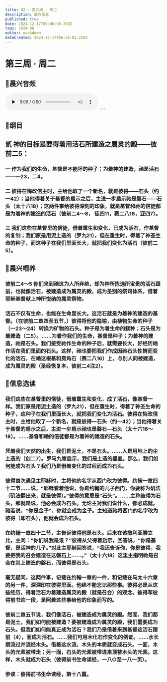 ```yaml
---
title: 02---第三周 · 周二
description: 晨兴信息
published: true
date: 2024-12-17T09:06:50.350Z
tags: 2024-06
editor: markdown
dateCreated: 2024-12-17T06:36:03.228Z
---
```


# 第三周 · 周二
## 🎵晨兴音频
<audio id="audio" controls="" preload="none">
      <source id="mp3" src="/2024-06/week3/week3day2.mp3">
</audio>
---

## 📖纲目

## 贰    神的目标是要得着用活石所建造之属灵的殿——彼前二5：

### 一    作为我们的生命，基督是不能坏的种子；为着神的建造，祂是活石——一23，二4。

### 二    彼得在悔改信主时，主给他取了一个新名，就是彼得——石头（约一42）；当他得着关于基督的启示之后，主进一步启示祂是磐石——石头（太十六18）；这两件事给彼得深刻的印象，就是基督和祂的信徒都是为着神的建造的活石（彼前二4～8， 徒四11，赛二八16，亚四7）。

### 三    我们这些在基督里的信徒，借着重生和变化，已成为活石，作基督的复制；我们原是用泥土造的（罗九21），但在重生时，得着了神圣生命的种子，而这种子在我们里面长大，就把我们变化为活石（彼前二5）。

## 📖晨兴喂养

### 彼前二4～5    你们来到祂这为人所弃绝，却为神所拣选所宝贵的活石跟前，也就像活石，被建造成为属灵的殿，成为圣别的祭司体系，借着耶稣基督献上神所悦纳的属灵祭物。

### 活石不仅有生命，也能在生命里长大。这活石就是为着神的建造的基督。〔在彼前二章四至五节，〕彼得将他的隐喻，由植物生命的种子（一23～24）转换为矿物的石头。种子是为着生命的栽种；石头是为着建造（二5）。……为着作我们的生命，基督是种子；为着神的建造，祂是石头。我们接受祂作生命的种子后，就需要长大，好经历祂作活在我们里面的石头。这样，祂也要把我们作成因祂石头性情而变化的活石，在祂这根基和房角石（赛二八16）上，与别人同被建造，成为属灵的殿（圣经恢复本，彼前二4注2）。

## 📖信息选读

### 我们这些在基督里的信徒，借着重生和变化，成了活石，像基督一样。我们原是用泥土造的（罗九21），但在重生时，得着了神圣生命的种子，这种子在我们里面长大，就把我们变化为活石。彼得在悔改信主时，主给他取了一个新名，就是彼得—石头（约一42）；当他得着关于基督的启示之后，主进一步启示祂也是磐石—石头（太十六16～18）。……基督和祂的信徒都是为着神的建造的石头。

### 凭着我们天然的出生，我们是泥土，不是石头。……人是用地上的尘土造的〔创二7〕。罗马九章启示，我们是土造的器皿。那么，我们如何能成为石头？我们乃是借着变化的过程而成为石头。

### 彼得首次遇见主耶稣时，主将他的名字从西门改为彼得。约翰一章四十二节……说，“耶稣看着他说，你是约翰的儿子西门，你要称为矶法（矶法翻出来，就是彼得）。”彼得的意思是“石头”。……主称彼得为石头，那就是说，他必会成为石头。无论主对我们说什么，都必成就。祂若说，“你是金子”，你就会成为金子。主知道祂将西门的名字改为彼得（即石头），他就会成为石头。

### 在约翰一章四十二节，主告诉彼得他是石头。后来在该撒利亚腓立比，主问：“你们说我是谁？”彼得从父得着启示，回答说，“你是基督，是活神的儿子。”对此主耶稣回答说，“我还告诉你，你是彼得，我要把我的召会建造在这磐石上……。”（太十六18）这里主指明祂是召会在其上建造的磐石，而彼得是石头。

### 毫无疑问，这两件事，记载在约翰一章的一件，和记载在马太十六章的另一件，深深印在彼得里面。他绝不能忘记那些事。彼得必是从这些经历，得着活石为着建造属灵的殿（就是召会）的观念。彼得写彼得前书这一段，是照着这些事给他的印象而写的。

### 彼前二章五节说，我们像活石，被建造成为属灵的殿。然而，我们都是泥土，我们如何能被建造？要被建造成为属灵的殿，我们需要成为石头。但我们如何能真正成为活石？我们乃是借着来到基督这活石跟前（4），而成为活石。……我们可用木化石作变化的例证。……水长期流过并流经木头。借着这水流，木头的本质就变成石头。一面，木头的元素被带走；另一面，石头的元素被带进来顶替木头的元素。这样，木头就成为石头（彼得前书生命读经，一八○至一八一页）。

### 参读：彼得前书生命读经，第十八篇。
<!-- Google tag (gtag.js) -->
<script async src="https://www.googletagmanager.com/gtag/js?id=G-1P8709Z16T"></script>
<script>
  window.dataLayer = window.dataLayer || [];
  function gtag(){dataLayer.push(arguments);}
  gtag('js', new Date());

  gtag('config', 'G-1P8709Z16T');
</script>